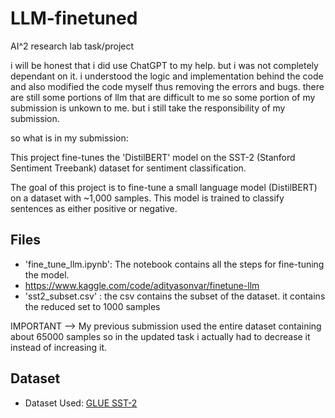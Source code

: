 # LLM-finetuned
AI^2 research lab task/project

i will be honest that i did use ChatGPT to my help. but i was not completely dependant on it.
i understood the logic and implementation behind the code and also modified the code myself thus removing the errors and bugs.
there are still some portions of llm that are difficult to me so some portion of my submission is unkown to me.
but i still take the responsibility of my submission.

so what is in my submission:



This project fine-tunes the 'DistilBERT' model on the SST-2 (Stanford Sentiment Treebank) dataset for sentiment classification.

The goal of this project is to fine-tune a small language model (DistilBERT) on a dataset with ~1,000 samples. This model is trained to classify sentences as either positive or negative.

## Files
- 'fine_tune_llm.ipynb': The notebook contains all the steps for fine-tuning the model.
- https://www.kaggle.com/code/adityasonvar/finetune-llm
- 'sst2_subset.csv' : the csv contains the subset of the dataset. it contains the reduced set to 1000 samples

IMPORTANT --> My previous submission used the entire dataset containing about 65000 samples so in the updated task i actually had to decrease it instead of increasing it.

## Dataset
- Dataset Used: [GLUE SST-2](https://huggingface.co/datasets/glue)



